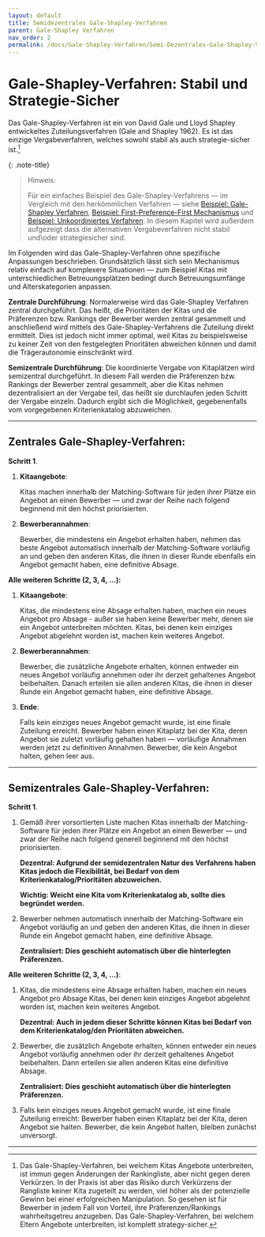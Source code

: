 ```yaml
---
layout: default
title: Semidezentrales Gale-Shapley-Verfahren
parent: Gale-Shapley Verfahren
nav_order: 2
permalink: /docs/Gale-Shapley-Verfahren/Semi-Dezentrales-Gale-Shapley-Verfahren
---
```


# Gale-Shapley-Verfahren: Stabil und Strategie-Sicher

Das Gale-Shapley-Verfahren ist ein von David Gale und Lloyd Shapley entwickeltes Zuteilungsverfahren (Gale and Shapley 1962). Es ist das einzige Vergabeverfahren, welches sowohl stabil als auch strategie-sicher ist.[^1]

{: .note-title}
> Hinweis:
>
> Für ein einfaches Beispiel des Gale-Shapley-Verfahrens — im Vergleich mit den herkömmlichen Verfahren — siehe <a href="/docs/Gale-Shapley-Verfahren/Gale-Shapley-Beispiel">Beispiel: Gale-Shapley Verfahren</a>, <a href="/docs/Gale-Shapley-Verfahren/First-Preference-First-Mechanismus">Beispiel: First-Preference-First Mechanismus</a> und <a href="/docs/Gale-Shapley-Verfahren/Unkoordiniertes-Verfahren">Beispiel: Unkoordiniertes Verfahren</a>. In diesem Kapitel wird außerdem aufgezeigt dass die alternativen Vergabeverfahren nicht stabil und\oder strategiesicher sind.


Im Folgenden wird das Gale-Shapley-Verfahren ohne spezifische Anpassungen beschrieben. Grundsätzlich lässt sich sein Mechanismus relativ einfach auf komplexere Situationen — zum Beispiel Kitas mit unterschiedlichen Betreuungsplätzen bedingt durch Betreuungsumfänge und Alterskategorien anpassen. 

**Zentrale Durchführung**: Normalerweise wird das Gale-Shapley Verfahren zentral durchgeführt. Das heißt, die Prioritäten der Kitas und die Präferenzen bzw. Rankings der Bewerber werden zentral gesammelt und anschließend wird mittels des Gale-Shapley-Verfahrens die Zuteilung direkt ermittelt. Dies ist jedoch nicht immer optimal, weil Kitas zu beispielsweise zu keiner Zeit von den festgelegten Prioritäten abweichen können und damit die Trägerautonomie einschränkt wird. 

**Semizentrale Durchführung**: Die koordinierte Vergabe von Kitaplätzen wird semizentral durchgeführt. In diesem Fall werden die Präferenzen bzw. Rankings der Bewerber zentral gesammelt, aber die Kitas nehmen dezentralisiert an der Vergabe teil, das heißt sie durchlaufen jeden Schritt der Vergabe einzeln. Dadurch ergibt sich die Möglichkeit, gegebenenfalls vom vorgegebenen Kriterienkatalog abzuweichen.  



  
---   
  
## Zentrales Gale-Shapley-Verfahren:

**Schritt 1**.

  1. **Kitaangebote**: 
     
     Kitas machen innerhalb der Matching-Software für jeden ihrer Plätze ein Angebot an einen Bewerber — und zwar der Reihe nach folgend beginnend mit den höchst priorisierten.
  
  2. **Bewerberannahmen**: 
     
     Bewerber, die mindestens ein Angebot erhalten haben,  nehmen das beste Angebot automatisch innerhalb der Matching-Software vorläufig an und geben den anderen Kitas, die ihnen in dieser Runde ebenfalls ein Angebot gemacht haben, eine definitive Absage. 

**Alle weiteren Schritte (2, 3, 4, …):**

  1. **Kitaangebote**: 
     
     Kitas, die mindestens eine Absage erhalten haben, machen ein neues Angebot pro Absage - außer sie haben keine Bewerber mehr, denen sie ein Angebot unterbreiten möchten. Kitas, bei denen kein einziges Angebot abgelehnt worden ist, machen kein weiteres Angebot.
  
  2. **Bewerberannahmen**: 
     
     Bewerber, die zusätzliche Angebote erhalten, können entweder ein neues Angebot vorläufig annehmen oder ihr derzeit gehaltenes Angebot beibehalten. Danach erteilen sie allen anderen Kitas, die ihnen in dieser Runde ein Angebot gemacht haben,  eine definitive Absage.
  
  3. **Ende**: 
     
     Falls kein einziges neues Angebot gemacht wurde, ist eine finale Zuteilung erreicht. Bewerber haben einen Kitaplatz bei der Kita, deren Angebot sie zuletzt vorläufig gehalten haben — vorläufige Annahmen werden jetzt zu definitiven Annahmen. Bewerber, die kein Angebot halten, gehen leer aus.
 
 
---

## Semizentrales Gale-Shapley-Verfahren:

**Schritt 1**.

  1. Gemäß ihrer vorsortierten Liste machen Kitas innerhalb der Matching-Software  für jeden ihrer Plätze ein Angebot an einen Bewerber — und zwar der Reihe nach folgend generell beginnend mit den höchst priorisierten. 

     **Dezentral: Aufgrund der semidezentralen Natur des Verfahrens haben Kitas jedoch die Flexibilität, bei Bedarf von dem Kriterienkatalog/Prioritäten abzuweichen.**

     **Wichtig: Weicht eine Kita vom Kriterienkatalog ab, sollte dies begründet werden.** 
  
  2. Bewerber nehmen automatisch innerhalb der Matching-Software ein Angebot vorläufig an und geben den anderen Kitas, die ihnen in dieser Runde ein Angebot gemacht haben, eine definitive Absage. 
    
     **Zentralisiert: Dies geschieht automatisch  über die hinterlegten Präferenzen.**
 
**Alle weiteren Schritte (2, 3, 4, …)**:

  1. Kitas, die mindestens eine Absage erhalten haben,  machen ein neues Angebot pro Absage  Kitas, bei denen kein einziges Angebot abgelehnt worden ist, machen kein weiteres Angebot. 

     **Dezentral: Auch in jedem dieser Schritte können Kitas bei Bedarf von dem Kriterienkatalog/den Prioritäten abweichen.**
  
  2. Bewerber, die zusätzlich Angebote erhalten, können entweder ein neues Angebot vorläufig annehmen oder ihr derzeit gehaltenes Angebot beibehalten. Dann erteilen sie allen anderen Kitas eine definitive Absage. 

     **Zentralisiert: Dies geschieht automatisch über die hinterlegten Präferenzen.**

  3. Falls kein einziges neues Angebot gemacht wurde, ist eine finale Zuteilung erreicht: Bewerber haben einen Kitaplatz bei der Kita, deren Angebot sie halten. Bewerber, die kein Angebot halten, bleiben zunächst unversorgt.



---

[^1]: Das Gale-Shapley-Verfahren, bei welchem Kitas Angebote unterbreiten, ist immun gegen Änderungen der Rankingliste, aber nicht gegen deren Verkürzen. In der Praxis ist aber das Risiko durch Verkürzens der Rangliste keiner Kita zugeteilt zu werden, viel höher als der potenzielle Gewinn bei einer erfolgreichen Manipulation. So gesehen ist für Bewerber in jedem Fall von Vorteil, ihre Präferenzen/Rankings wahrheitsgetreu anzugeben. Das Gale-Shapley-Verfahren, bei welchem Eltern Angebote unterbreiten, ist komplett strategy-sicher.

